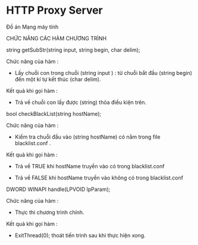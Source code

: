 # HTTP Proxy Server

Đồ án Mạng máy tính

CHỨC NĂNG CÁC HÀM CHƯƠNG TRÌNH

string getSubStr(string input, string begin, char delim);

Chức năng của hàm :

- Lấy chuỗi con trong chuỗi (string input ) : từ chuỗi bắt đầu (string begin) đến
một kí tự kết thúc (char delim).

Kết quả khi gọi hàm :

- Trả về chuỗi con lấy được (string) thỏa điều kiện trên.


bool checkBlackList(string hostName);

Chức năng của hàm :

- Kiểm tra chuỗi đầu vào (string hostName) có nằm trong file blacklist.conf .

Kết quả khi gọi hàm :

- Trả về TRUE khi hostName truyền vào có trong blacklist.conf

- Trả về FALSE khi hostName truyền vào không có trong blacklist.conf


DWORD WINAPI handle(LPVOID lpParam);

Chức năng của hàm :

- Thực thi chương trình chính.

Kết quả khi gọi hàm :

- ExitThread(0); thoát tiến trình sau khi thực hiện xong.

